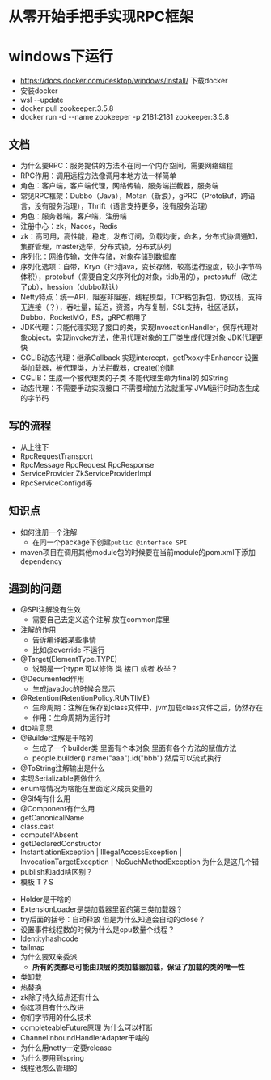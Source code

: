 # 从零开始手把手实现RPC框架

# windows下运行

- https://docs.docker.com/desktop/windows/install/ 下载docker
- 安装docker
- wsl --update
- docker pull zookeeper:3.5.8
- docker run -d --name zookeeper -p 2181:2181 zookeeper:3.5.8

## 文档

+ 为什么要RPC：服务提供的方法不在同一个内存空间，需要网络编程
+ RPC作用：调用远程方法像调用本地方法一样简单
+ 角色：客户端，客户端代理，网络传输，服务端拦截器，服务端
+ 常见RPC框架：Dubbo（Java），Motan（新浪），gPRC（ProtoBuf，跨语言，没有服务治理），Thrift（语言支持更多，没有服务治理）
+ 角色：服务器端，客户端，注册端
+ 注册中心：zk，Nacos，Redis
+ zk：高可用，高性能，稳定，发布订阅，负载均衡，命名，分布式协调通知，集群管理，master选举，分布式锁，分布式队列
+ 序列化：网络传输，文件存储，对象存储到数据库
+ 序列化选项：自带，Kryo（针对java，变长存储，较高运行速度，较小字节码体积），protobuf（需要自定义序列化的对象，tidb用的），protostuff（改进了pb），hession（dubbo默认）
+ Netty特点：统一API，阻塞非阻塞，线程模型，TCP粘包拆包，协议栈，支持无连接（？），吞吐量，延迟，资源，内存复制，SSL支持，社区活跃，Dubbo，RocketMQ，ES，gRPC都用了
+ JDK代理：只能代理实现了接口的类，实现InvocationHandler，保存代理对象object，实现invoke方法，使用代理对象的工厂类生成代理对象 JDK代理更快
+ CGLIB动态代理：继承Callback 实现intercept，getPxoxy中Enhancer 设置类加载器，被代理类，方法拦截器，create()创建
+ CGLIB：生成一个被代理类的子类 不能代理生命为final的 如String
+ 动态代理：不需要手动实现接口 不需要增加方法就重写 JVM运行时动态生成的字节码

## 写的流程
  + 从上往下
  + RpcRequestTransport
  + RpcMessage RpcRequest RpcResponse
  + ServiceProvider ZkServiceProviderImpl
  + RpcServiceConfigd等

## 知识点
  + 如何注册一个注解
    + 在同一个package下创建`public @interface SPI`
  + maven项目在调用其他module包的时候要在当前module的pom.xml下添加dependency

## 遇到的问题

+ @SPI注解没有生效
  + 需要自己去定义这个注解 放在common库里
+ 注解的作用
  + 告诉编译器某些事情
  + 比如@override 不运行
+ @Target(ElementType.TYPE)
    + 说明是一个type 可以修饰 类 接口 或者 枚举？
+ @Decumented作用
    + 生成javadoc的时候会显示
+ @Retention(RetentionPolicy.RUNTIME)
    + 生命周期：注解在保存到class文件中，jvm加载class文件之后，仍然存在
    + 作用：生命周期为运行时
+ dto啥意思
+ @Builder注解是干啥的
  + 生成了一个builder类 里面有个本对象 里面有各个方法的赋值方法
  + people.builder().name("aaa").id("bbb") 然后可以流式执行
+ @ToString注解输出是什么
+ 实现Serializable要做什么 
+ enum啥情况为啥能在里面定义成员变量的
+ @Slf4j有什么用
+ @Component有什么用
+ getCanonicalName
+ class.cast
+ computeIfAbsent
+ getDeclaredConstructor
+ InstantiationException | IllegalAccessException | InvocationTargetException | NoSuchMethodException 为什么是这几个错
+ publish和add啥区别？
+ 模板 T ? S
- Holder是干啥的
- ExtensionLoader是类加载器里面的第三类加载器？
- try后面的括号：自动释放 但是为什么知道会自动的close？
- 设置事件线程数的时候为什么是cpu数量个线程？
- Identityhashcode
- tailmap
- 为什么要双亲委派
  -  **所有的类都尽可能由顶层的类加载器加载**，**保证了加载的类的唯一性** 
- 类卸载
- 热替换
- zk除了持久结点还有什么
- 你这项目有什么改进
- 你们字节用的什么技术
- completeableFuture原理 为什么可以打断
- ChannelInboundHandlerAdapter干啥的
- 为什么用netty一定要release
- 为什么要用到spring
- 线程池怎么管理的